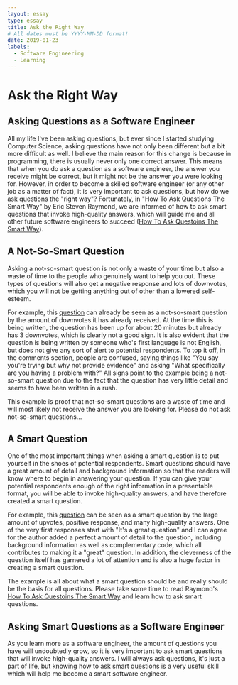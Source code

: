 ```yaml
---
layout: essay
type: essay
title: Ask the Right Way
# All dates must be YYYY-MM-DD format!
date: 2019-01-23
labels:
  - Software Engineering
  - Learning
---
```


# Ask the Right Way

## Asking Questions as a Software Engineer
All my life I've been asking questions, but ever since I started studying Computer Science, asking questions have not only been different but a bit more difficult as well. I believe the main reason for this change is because in programming, there is usually never only one correct answer. This means that when you do ask a question as a software engineer, the answer you receive might be correct, but it might not be the answer you were looking for. However, in order to become a skilled software engineer (or any other job as a matter of fact), it is very important to ask questions, but how do we ask questions the "right way"? Fortunately, in "How To Ask Questions The Smart Way" by Eric Steven Raymond, we are informed of how to ask smart questions that invoke high-quality answers, which will guide me and all other future software engineers to succeed (<a href="http://www.catb.org/esr/faqs/smart-questions.html">How To Ask Questoins The Smart Way</a>).

## A Not-So-Smart Question
Asking a not-so-smart question is not only a waste of your time but also a waste of time to the people who genuinely want to help you out. These types of questions will also get a negative response and lots of downvotes, which you will not be getting anything out of other than a lowered self-esteem.

For example, this <a href="https://stackoverflow.com/questions/54341878/how-to-use-addtime-mysql">question</a> can already be seen as a not-so-smart question by the amount of downvotes it has already received. At the time this is being written, the question has been up for about 20 minutes but already has 3 downvotes, which is clearly not a good sign. It is also evident that the question is being written by someone who's first language is not English, but does not give any sort of alert to potential respondents. To top it off, in the comments section, people are confused, saying things like "You say you're trying but why not provide evidence" and asking "What specifically are you having a problem with?" All signs point to the example being a not-so-smart question due to the fact that the question has very little detail and seems to have been written in a rush.

This example is proof that not-so-smart questions are a waste of time and will most likely not receive the answer you are looking for. Please do not ask not-so-smart questions...

## A Smart Question
One of the most important things when asking a smart question is to put yourself in the shoes of potential respondents. Smart questions should have a great amount of detail and background information so that the readers will know where to begin in answering your question. If you can give your potential respondents enough of the right information in a presentable format, you will be able to invoke high-quality answers, and have therefore created a smart question.

For example, this <a href="https://stackoverflow.com/questions/54120862/does-the-c-standard-allow-for-an-uninitialized-bool-to-crash-a-program">question</a> can be seen as a smart question by the large amount of upvotes, positive response, and many high-quality answers. One of the very first responses start with "It's a great question" and I can agree for the author added a perfect amount of detail to the question, including background information as well as complementary code, which all contributes to making it a "great" question. In addition, the cleverness of the question itself has garnered a lot of attention and is also a huge factor in creating a smart question.

The example is all about what a smart question should be and really should be the basis for all questions. Please take some time to read Raymond's <a href="http://www.catb.org/esr/faqs/smart-questions.html">How To Ask Questoins The Smart Way</a> and learn how to ask smart questions.

## Asking Smart Questions as a Software Engineer
As you learn more as a software engineer, the amount of questions you have will undoubtedly grow, so it is very important to ask smart questions that will invoke high-quality answers. I will always ask questions, it's just a part of life, but knowing how to ask smart questions is a very useful skill which will help me become a smart software engineer.
